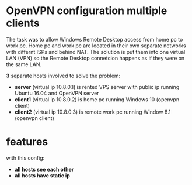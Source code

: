 # OpenVPN configuration multiple clients 

The task was to allow Windows Remote Desktop access from home pc to work pc. Home pc and work pc are located in their own separate networks with differnt ISPs and behind NAT. The solution is put them into one virtual LAN (VPN) so the Remote Desktop connetcion happens as if they were on the same LAN.

__3__ separate hosts involved to solve the problem:
* __server__ (virtual ip 10.8.0.1) is rented VPS server with public ip running Ubuntu 16.04 and OpenVPN server 
* __client1__ (virtual ip 10.8.0.2) is home pc running Windows 10 (openvpn client)
* __client2__ (virtual ip 10.8.0.3) is remote work pc running Window 8.1 (openvpn client)

# features 

with this config:
 * __all hosts see each other__
 * __all hosts have static ip__
